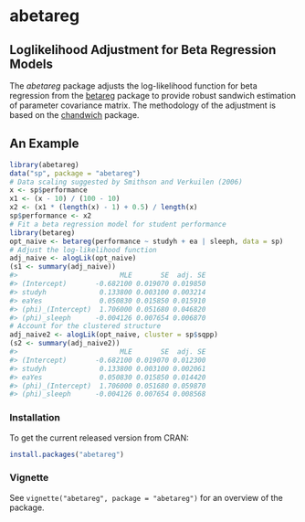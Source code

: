 
<!-- README.md is generated from README.Rmd. Please edit that file -->

# abetareg

<!-- badges: start -->
<!-- badges: end -->

## Loglikelihood Adjustment for Beta Regression Models

The *abetareg* package adjusts the log-likelihood function for beta
regression from the
[betareg](https://cran.r-project.org/package=betareg) package to provide
robust sandwich estimation of parameter covariance matrix. The
methodology of the adjustment is based on the
[chandwich](https://cran.r-project.org/package=chandwich) package.

## An Example

``` r
library(abetareg)
data("sp", package = "abetareg")
# Data scaling suggested by Smithson and Verkuilen (2006)
x <- sp$performance
x1 <- (x - 10) / (100 - 10)
x2 <- (x1 * (length(x) - 1) + 0.5) / length(x)
sp$performance <- x2
# Fit a beta regression model for student performance
library(betareg)
opt_naive <- betareg(performance ~ studyh + ea | sleeph, data = sp)
# Adjust the log-likelihood function
adj_naive <- alogLik(opt_naive)
(s1 <- summary(adj_naive))
#>                         MLE       SE  adj. SE
#> (Intercept)       -0.682100 0.019070 0.019850
#> studyh             0.133800 0.003100 0.003214
#> eaYes              0.050830 0.015850 0.015910
#> (phi)_(Intercept)  1.706000 0.051680 0.046820
#> (phi)_sleeph      -0.004126 0.007654 0.006870
# Account for the clustered structure
adj_naive2 <- alogLik(opt_naive, cluster = sp$sqpp)
(s2 <- summary(adj_naive2))
#>                         MLE       SE  adj. SE
#> (Intercept)       -0.682100 0.019070 0.012300
#> studyh             0.133800 0.003100 0.002061
#> eaYes              0.050830 0.015850 0.014420
#> (phi)_(Intercept)  1.706000 0.051680 0.059870
#> (phi)_sleeph      -0.004126 0.007654 0.008568
```

### Installation

To get the current released version from CRAN:

``` r
install.packages("abetareg")
```

### Vignette

See `vignette("abetareg", package = "abetareg")` for an overview of the
package.
